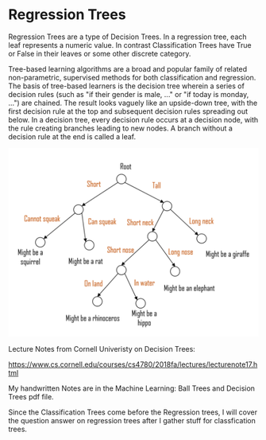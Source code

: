 # Regression Trees 

Regression Trees are a type of Decision Trees. In a regression tree, each leaf represents a numeric value. In contrast Classification Trees have True or False in their leaves or some other discrete category.

Tree-based learning algorithms are a broad and popular family of related non-parametric, supervised methods for both classification and regression. The basis of tree-based learners is the decision tree wherein a series of decision rules (such as "if their gender is male, ..." or "if today is monday, ...") are chained. The result looks vaguely like an upside-down tree, with the first decision rule at the top and subsequent decision rules spreading out below. In a decision tree, every decision rule occurs at a decision node, with the rule creating branches leading to new nodes. A branch without a decision rule at the end is called a leaf.

![Representation of Decision Tree](images/decisiontree.jpg "A Decision Tree")

Lecture Notes from Cornell Univeristy on Decision Trees:

https://www.cs.cornell.edu/courses/cs4780/2018fa/lectures/lecturenote17.html

My handwritten Notes are in the Machine Learning: Ball Trees and Decision Trees pdf file. 

Since the Classification Trees come before the Regression trees, I will cover the question answer on regression trees after I gather stuff for classfication trees.